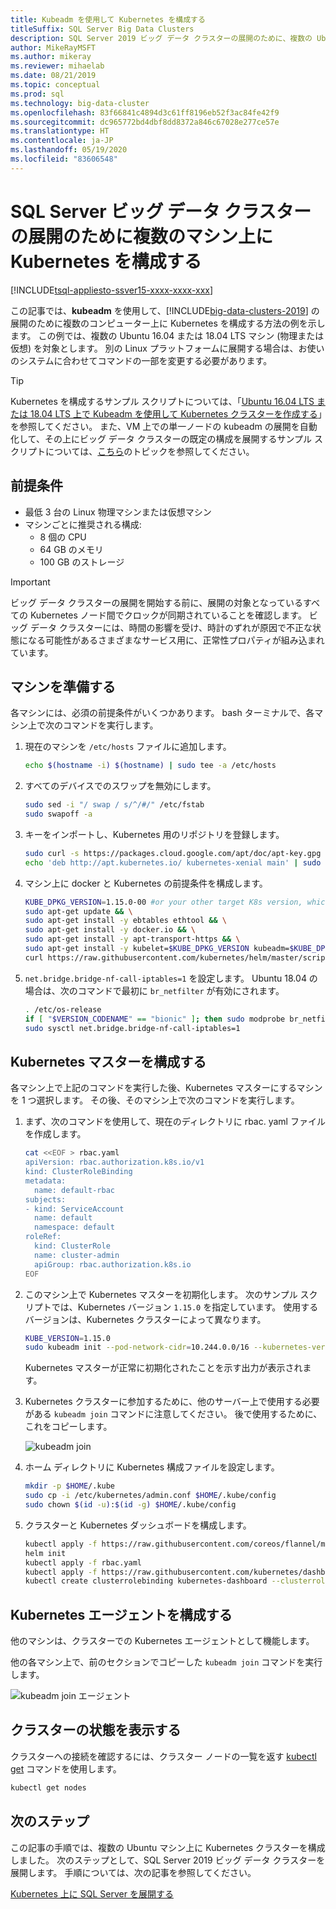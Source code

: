```yaml
---
title: Kubeadm を使用して Kubernetes を構成する
titleSuffix: SQL Server Big Data Clusters
description: SQL Server 2019 ビッグ データ クラスターの展開のために、複数の Ubuntu 16.04 または18.04 マシン (物理または仮想) 上に Kubernetes を構成する方法について説明します。
author: MikeRayMSFT
ms.author: mikeray
ms.reviewer: mihaelab
ms.date: 08/21/2019
ms.topic: conceptual
ms.prod: sql
ms.technology: big-data-cluster
ms.openlocfilehash: 83f66841c4894d3c61ff8196eb52f3ac84fe42f9
ms.sourcegitcommit: dc965772bd4dbf8dd8372a846c67028e277ce57e
ms.translationtype: HT
ms.contentlocale: ja-JP
ms.lasthandoff: 05/19/2020
ms.locfileid: "83606548"
---
```

# <a name="configure-kubernetes-on-multiple-machines-for-sql-server-big-data-cluster-deployments"></a>SQL Server ビッグ データ クラスターの展開のために複数のマシン上に Kubernetes を構成する

[!INCLUDE[tsql-appliesto-ssver15-xxxx-xxxx-xxx](../includes/tsql-appliesto-ssver15-xxxx-xxxx-xxx.md)]

この記事では、**kubeadm** を使用して、[!INCLUDE[big-data-clusters-2019](../includes/ssbigdataclusters-ver15.md)] の展開のために複数のコンピューター上に Kubernetes を構成する方法の例を示します。 この例では、複数の Ubuntu 16.04 または 18.04 LTS マシン (物理または仮想) を対象とします。 別の Linux プラットフォームに展開する場合は、お使いのシステムに合わせてコマンドの一部を変更する必要があります。  

> [!TIP] 
> Kubernetes を構成するサンプル スクリプトについては、「[Ubuntu 16.04 LTS または 18.04 LTS 上で Kubeadm を使用して Kubernetes クラスターを作成する](https://github.com/Microsoft/sql-server-samples/tree/master/samples/features/sql-big-data-cluster/deployment/kubeadm)」を参照してください。
また、VM 上での単一ノードの kubeadm の展開を自動化して、その上にビッグ データ クラスターの既定の構成を展開するサンプル スクリプトについては、[こちら](deployment-script-single-node-kubeadm.md)のトピックを参照してください。

## <a name="prerequisites"></a>前提条件

- 最低 3 台の Linux 物理マシンまたは仮想マシン
- マシンごとに推奨される構成:
   - 8 個の CPU
   - 64 GB のメモリ
   - 100 GB のストレージ
 
> [!Important] 
> ビッグ データ クラスターの展開を開始する前に、展開の対象となっているすべての Kubernetes ノード間でクロックが同期されていることを確認します。 ビッグ データ クラスターには、時間の影響を受け、時計のずれが原因で不正な状態になる可能性があるさまざまなサービス用に、正常性プロパティが組み込まれています。

## <a name="prepare-the-machines"></a>マシンを準備する

各マシンには、必須の前提条件がいくつかあります。 bash ターミナルで、各マシン上で次のコマンドを実行します。

1. 現在のマシンを `/etc/hosts` ファイルに追加します。

   ```bash
   echo $(hostname -i) $(hostname) | sudo tee -a /etc/hosts
   ```

1. すべてのデバイスでのスワップを無効にします。

   ```bash
   sudo sed -i "/ swap / s/^/#/" /etc/fstab
   sudo swapoff -a
   ```

1. キーをインポートし、Kubernetes 用のリポジトリを登録します。

   ```bash
   sudo curl -s https://packages.cloud.google.com/apt/doc/apt-key.gpg | sudo apt-key add -
   echo 'deb http://apt.kubernetes.io/ kubernetes-xenial main' | sudo tee -a /etc/apt/sources.list.d/kubernetes.list
   ```

1. マシン上に docker と Kubernetes の前提条件を構成します。

   ```bash
   KUBE_DPKG_VERSION=1.15.0-00 #or your other target K8s version, which should be at least 1.13.
   sudo apt-get update && \
   sudo apt-get install -y ebtables ethtool && \
   sudo apt-get install -y docker.io && \
   sudo apt-get install -y apt-transport-https && \
   sudo apt-get install -y kubelet=$KUBE_DPKG_VERSION kubeadm=$KUBE_DPKG_VERSION kubectl=$KUBE_DPKG_VERSION && \
   curl https://raw.githubusercontent.com/kubernetes/helm/master/scripts/get | bash
   ```
 
1. `net.bridge.bridge-nf-call-iptables=1` を設定します。 Ubuntu 18.04 の場合は、次のコマンドで最初に `br_netfilter` が有効にされます。

   ```bash
   . /etc/os-release
   if [ "$VERSION_CODENAME" == "bionic" ]; then sudo modprobe br_netfilter; fi
   sudo sysctl net.bridge.bridge-nf-call-iptables=1
   ```

## <a name="configure-the-kubernetes-master"></a>Kubernetes マスターを構成する

各マシン上で上記のコマンドを実行した後、Kubernetes マスターにするマシンを 1 つ選択します。 その後、そのマシン上で次のコマンドを実行します。

1. まず、次のコマンドを使用して、現在のディレクトリに rbac. yaml ファイルを作成します。 

   ```bash
   cat <<EOF > rbac.yaml
   apiVersion: rbac.authorization.k8s.io/v1
   kind: ClusterRoleBinding
   metadata:
     name: default-rbac
   subjects:
   - kind: ServiceAccount
     name: default
     namespace: default
   roleRef:
     kind: ClusterRole
     name: cluster-admin
     apiGroup: rbac.authorization.k8s.io
   EOF
   ```

1. このマシン上で Kubernetes マスターを初期化します。 次のサンプル スクリプトでは、Kubernetes バージョン `1.15.0` を指定しています。 使用するバージョンは、Kubernetes クラスターによって異なります。

   ```bash
   KUBE_VERSION=1.15.0
   sudo kubeadm init --pod-network-cidr=10.244.0.0/16 --kubernetes-version=$KUBE_VERSION
   ```

   Kubernetes マスターが正常に初期化されたことを示す出力が表示されます。

1. Kubernetes クラスターに参加するために、他のサーバー上で使用する必要がある `kubeadm join` コマンドに注意してください。 後で使用するために、これをコピーします。

   ![kubeadm join](./media/deploy-with-kubeadm/kubeadm-join.png)

1. ホーム ディレクトリに Kubernetes 構成ファイルを設定します。

   ```bash
   mkdir -p $HOME/.kube
   sudo cp -i /etc/kubernetes/admin.conf $HOME/.kube/config
   sudo chown $(id -u):$(id -g) $HOME/.kube/config
   ```

1. クラスターと Kubernetes ダッシュボードを構成します。

   ```bash
   kubectl apply -f https://raw.githubusercontent.com/coreos/flannel/master/Documentation/kube-flannel.yml
   helm init
   kubectl apply -f rbac.yaml
   kubectl apply -f https://raw.githubusercontent.com/kubernetes/dashboard/v1.10.1/src/deploy/recommended/kubernetes-dashboard.yaml
   kubectl create clusterrolebinding kubernetes-dashboard --clusterrole=cluster-admin --serviceaccount=kube-system:kubernetes-dashboard
   ```

## <a name="configure-the-kubernetes-agents"></a>Kubernetes エージェントを構成する

他のマシンは、クラスターでの Kubernetes エージェントとして機能します。 

他の各マシン上で、前のセクションでコピーした `kubeadm join` コマンドを実行します。

![kubeadm join エージェント](./media/deploy-with-kubeadm/kubeadm-join-agents.png)

## <a name="view-the-cluster-status"></a>クラスターの状態を表示する

クラスターへの接続を確認するには、クラスター ノードの一覧を返す [kubectl get](https://kubernetes.io/docs/reference/generated/kubectl/kubectl-commands) コマンドを使用します。

```bash
kubectl get nodes
```

## <a name="next-steps"></a>次のステップ

この記事の手順では、複数の Ubuntu マシン上に Kubernetes クラスターを構成しました。 次のステップとして、SQL Server 2019 ビッグ データ クラスターを展開します。 手順については、次の記事を参照してください。

[Kubernetes 上に SQL Server を展開する](deployment-guidance.md#deploy)
